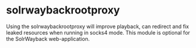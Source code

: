 # solrwaybackrootproxy
Using the solrwaybackrootproxy will improve playback, can redirect and fix leaked resources when running in socks4 mode.
This module is optional for the SolrWayback web-application.

